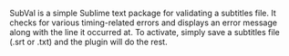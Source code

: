 SubVal is a simple Sublime text package for validating a subtitles file. It checks for various timing-related 
errors and displays an error message along with the line it occurred at. To activate, simply save a subtitles 
file (.srt or .txt) and the plugin will do the rest.
